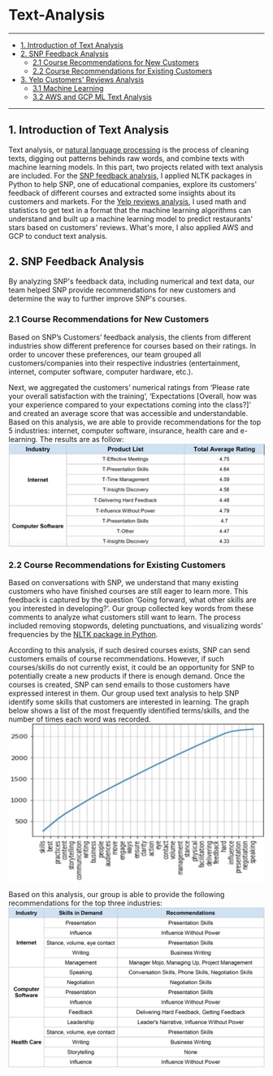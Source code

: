 # Text-Analysis

---

- [1. Introduction of Text Analysis](#1-introduction-of-text-analysis)
- [2. SNP Feedback Analysis](#2-snp-feedback-analysis)
  - [2.1 Course Recommendations for New Customers](#2.1-course-recommendations-for-new-customers)
  - [2.2 Course Recommendations for Existing Customers](#2.2-course-recommendations-for-existing-customers)
- [3. Yelp Customers' Reviews Analysis](#2-yelp-customers'-reviews-analysis)
  - [3.1 Machine Learning](#3.1-machine-learning)
  - [3.2 AWS and GCP ML Text Analysis](#3.2-aws-and-gcp-ml-text-analysis)
 
 ---
 
 ## 1. Introduction of Text Analysis
 Text analysis, or [natural language processing](https://en.wikipedia.org/wiki/Natural_language_processing) is the process of cleaning texts, digging out patterns behinds raw words, and combine texts with machine learning models. In this part, two projects related with text analysis are included. For the [SNP feedback analysis](https://github.com/Zhenyu0521/Text-Analysis/tree/master/SNP%20Feedback%20Analysis), I applied NLTK packages in Python to help SNP, one of educational companies, explore its customers' feedback of different courses and extracted some insights about its customers and markets. For the [Yelp reviews analysis](https://github.com/Zhenyu0521/Text-Analysis/tree/master/NLP%20for%20Yelp%20Reviews), I used math and statistics to get text in a format that the machine learning algorithms can understand and built up a machine learning model to predict restaurants' stars based on customers' reviews. What's more, I also applied AWS and GCP to conduct text analysis.
 
 ## 2. SNP Feedback Analysis
By analyzing SNP's feedback data, including numerical and text data, our team helped SNP provide recommendations for new customers and determine the way to further improve SNP's courses.

### 2.1 Course Recommendations for New Customers
Based on SNP’s Customers’ feedback analysis, the clients from different industries show different preference for courses based on their ratings. In order to uncover these preferences, our team grouped all customers/companies into their respective industries (entertainment, internet, computer software, computer hardware, etc.).

Next, we aggregated the customers’ numerical ratings from ‘Please rate your overall satisfaction with the training’, ‘Expectations [Overall, how was your experience compared to your expectations coming into the class?]’ and created an average score that was accessible and understandable. Based on this analysis, we are able to provide recommendations for the top 5 industries: internet, computer software, insurance, health care and e-learning. The results are as follow: 
![average_rating](https://github.com/Zhenyu0521/Text-Analysis/blob/master/SNP%20Feedback%20Analysis/Pics/average%20ratings.png)

### 2.2 Course Recommendations for Existing Customers
Based on conversations with SNP, we understand that many existing customers who have finished courses are still eager to learn more. This feedback is captured by the question ‘Going forward, what other skills are you interested in developing?’. Our group collected key words from these comments to analyze what customers still want to learn. The process included removing stopwords, deleting punctuations, and visualizing words' frequencies by the [NLTK package in Python](https://github.com/Zhenyu0521/Text-Analysis/blob/master/SNP%20Feedback%20Analysis/SNP%20Proposal%202.1%20Final.ipynb).

According to this analysis, if such desired courses exists, SNP can send customers emails of course recommendations. However, if such courses/skills do not currently exist, it could be an opportunity for SNP to potentially create a new products if there is enough demand. Once the courses is created, SNP can send emails to those customers have expressed interest in them. Our group used text analysis to help SNP identify some skills that customers are interested in learning. The graph below shows a list of the most frequently identified terms/skills, and the number of times each word was recorded.
![word frequency](https://github.com/Zhenyu0521/Text-Analysis/blob/master/SNP%20Feedback%20Analysis/Pics/word%20frequency.png)
 
Based on this analysis, our group is able to provide the following recommendations for the top three industries:
![recommendations](https://github.com/Zhenyu0521/Text-Analysis/blob/master/SNP%20Feedback%20Analysis/Pics/recommendations.png)
 
